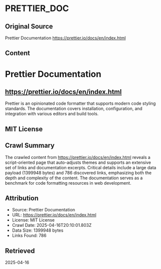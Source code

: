 # PRETTIER_DOC

## Original Source
Prettier Documentation
https://prettier.io/docs/en/index.html

## Content
# Prettier Documentation
## https://prettier.io/docs/en/index.html
Prettier is an opinionated code formatter that supports modern code styling standards. The documentation covers installation, configuration, and integration with various editors and build tools.
## MIT License



## Crawl Summary
The crawled content from https://prettier.io/docs/en/index.html reveals a script-oriented page that auto-adjusts themes and supports an extensive set of links and documentation excerpts. Critical details include a large data payload (1399948 bytes) and 786 discovered links, emphasizing both the depth and complexity of the content. The documentation serves as a benchmark for code formatting resources in web development.

## Attribution
- Source: Prettier Documentation
- URL: https://prettier.io/docs/en/index.html
- License: MIT License
- Crawl Date: 2025-04-16T20:10:01.803Z
- Data Size: 1399948 bytes
- Links Found: 786

## Retrieved
2025-04-16
